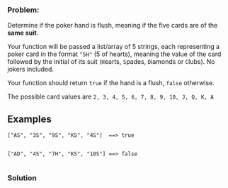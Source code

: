 ### Problem:
<p>Determine if the poker hand is flush, meaning if the five cards are of the <strong>same suit</strong>.</p>
<p>Your function will be passed a list/array of 5 strings, each representing a poker card in the format <code>&quot;5H&quot;</code> (5 of hearts), meaning the value of the card followed by the initial of its suit (<code>H</code>earts, <code>S</code>pades, <code>D</code>iamonds or <code>C</code>lubs). No jokers included.</p>
<p>Your function should return <code>true</code> if the hand is a flush, <code>false</code> otherwise.</p>
<p>The possible card values are <code>2, 3, 4, 5, 6, 7, 8, 9, 10, J, Q, K, A</code></p>
<h2 id="examples">Examples</h2>
<pre><code>[&quot;AS&quot;, &quot;3S&quot;, &quot;9S&quot;, &quot;KS&quot;, &quot;4S&quot;]  ==&gt; true

[&quot;AD&quot;, &quot;4S&quot;, &quot;7H&quot;, &quot;KS&quot;, &quot;10S&quot;] ==&gt; false</code></pre>
### Solution
